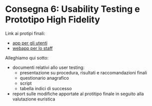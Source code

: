 # Consegna 6: Usability Testing e Prototipo High Fidelity

Link ai protipi finali:
* [app per gli utenti](https://www.figma.com/file/UtT6J5iYG28s5QoHHWg1Ft/Prototipo-App---Finale?type=design&node-id=0%3A1&mode=design&t=0hReo74JAA38quXP-1)
* [webapp per lo staff](https://www.figma.com/file/PvS2Dqjjw9kSbOMAVSGzWj/Prototipo-WebApp---Finale?type=design&node-id=0%3A1&mode=design&t=TgpntQE7Ovbjmf1H-1)

Alleghiamo qui sotto:
* documenti relativi allo user testing:
  * presentazione su procedura, risultati e raccomandazioni finali
  * questionario anagrafico
  * script
  * tabella indici di successo
* report sulle modifiche apportate al protitipo finale in seguito alla valutazione euristica

